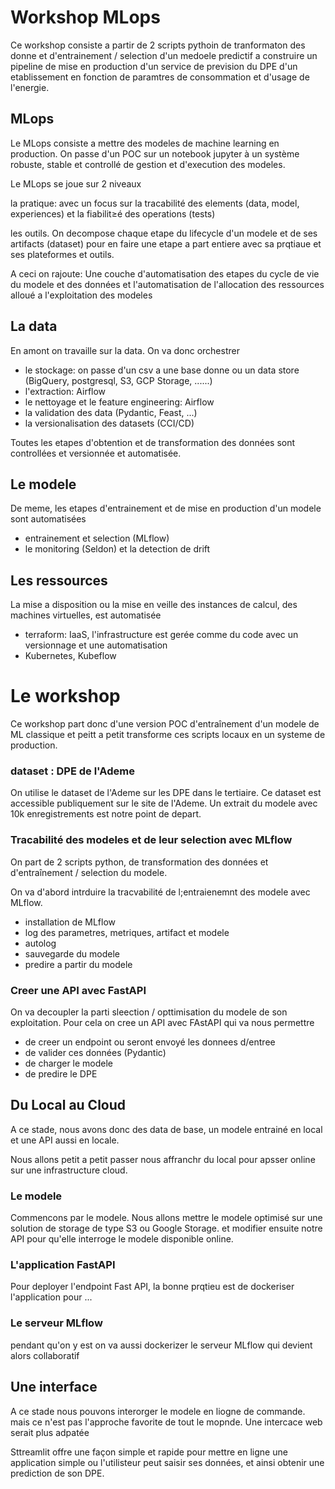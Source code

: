 # Workshop MLops
Ce workshop consiste a partir de 2 scripts pythoin de tranformaton des donne et d'entrainement / selection d'un medoele predictif a construire un pipeline de mise en production d'un service de prevision du DPE d'un etablissement en fonction de paramtres de consommation et d'usage de l'energie.

## MLops
Le MLops consiste a mettre des modeles de machine learning en production.
On passe d'un POC sur un notebook jupyter à un système robuste, stable et controllé de gestion et d'execution des modeles.

Le MLops se joue sur 2 niveaux

la pratique: avec un focus sur la tracabilité des elements (data, model, experiences) et la fiabilit≥é des operations (tests)

les outils. On decompose chaque etape du lifecycle d'un modele et de ses artifacts (dataset) pour en faire une etape a part entiere avec sa prqtiaue et ses plateformes et outils.

A ceci on rajoute:
Une couche d'automatisation des etapes du cycle de vie du modele et des données
et
l'automatisation de l'allocation des ressources alloué a l'exploitation des modeles

## La data
En amont on travaille sur la data. On va donc orchestrer
- le stockage: on passe d'un csv a une base donne ou un data store (BigQuery, postgresql, S3, GCP Storage, ......)
- l'extraction: Airflow
- le nettoyage et le feature engineering: Airflow
- la validation des data (Pydantic, Feast, ...)
- la versionalisation des datasets (CCI/CD)

Toutes les etapes d'obtention et de transformation des données sont controllées et versionnée et automatisée.


## Le modele
De meme, les etapes d'entrainement et de mise en production d'un modele sont automatisées
- entrainement et selection (MLflow)
- le monitoring (Seldon) et la detection de drift

## Les ressources
La mise a disposition ou la mise en veille des instances de calcul, des machines virtuelles, est automatisée
- terraform: IaaS, l'infrastructure est gerée comme du code avec un versionnage et une automatisation
- Kubernetes, Kubeflow

# Le workshop
Ce workshop part donc d'une version POC d'entraînement d'un modele de ML classique et peitt a petit transforme ces scripts locaux en un systeme de production.
### dataset : DPE de l'Ademe
On utilise le dataset de l'Ademe sur les DPE dans le tertiaire.
Ce dataset est accessible publiquement sur le site de l'Ademe.
Un extrait du modele avec 10k enregistrements est notre point de depart.

### Tracabilité des modeles et de leur selection avec MLflow
On part de 2 scripts python, de transformation des données et d'entraînement / selection du modele.

On va d'abord intrduire la tracvabilité de l;entraienemnt des modele avec MLflow.
- installation de MLflow
- log des parametres, metriques, artifact et modele
- autolog
- sauvegarde du modele
- predire a partir du modele

### Creer une API avec FastAPI
On va decoupler la parti sleection / opttimisation du modele de son exploitation.
Pour cela on cree un API avec FAstAPI qui va nous permettre
- de creer un endpoint ou seront envoyé les donnees d/entree
- de valider ces données (Pydantic)
- de charger le modele
- de predire le DPE


## Du Local au Cloud
A ce stade, nous avons donc des data de base, un modele entrainé en local et une API aussi en locale.

Nous allons petit a petit passer nous affranchr du local pour apsser online sur une infrastructure cloud.

### Le modele
Commencons par le modele.
Nous allons mettre le modele optimisé sur une solution de storage de type S3 ou Google Storage.
et modifier ensuite notre API pour qu'elle interroge le modele disponible online.


### L'application FastAPI

Pour deployer l'endpoint Fast API, la bonne prqtieu est de dockeriser l'application pour ...

### Le serveur MLflow
pendant qu'on y est on va aussi dockerizer le serveur MLflow qui devient alors collaboratif

## Une interface
A  ce stade nous pouvons interorger le modele en liogne de commande.
mais ce n'est pas l'approche favorite de tout le mopnde. Une intercace web serait plus adpatée

Sttreamlit offre une façon simple et rapide pour mettre en ligne une application simple ou l'utilisteur peut saisir ses données, et ainsi obtenir une prediction de son DPE.
